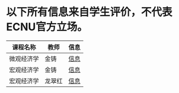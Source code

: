 # 以下所有信息来自学生评价，不代表ECNU官方立场。

| 课程名称| 教师 | 信息 |
|--------|-----|------|
| 微观经济学 | 金铸 | [信息](Course/wgjjx.md) |
| 宏观经济学 | 金铸 | [信息](Course/hgjjx.md) |
| 宏观经济学 | 龙翠红 | [信息](Course/hgjjx2.md) |
